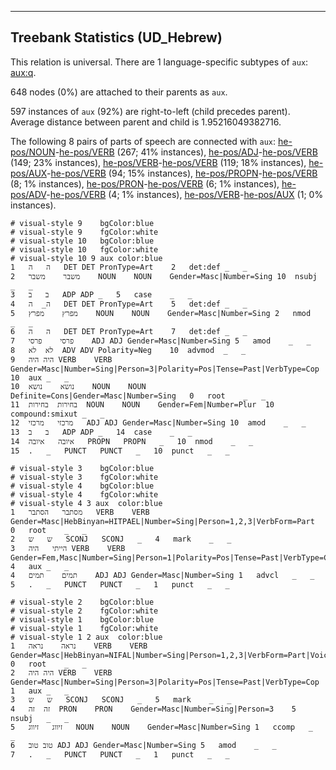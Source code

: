 

--------------------------------------------------------------------------------

## Treebank Statistics (UD_Hebrew)

This relation is universal.
There are 1 language-specific subtypes of `aux`: [aux:q]().

648 nodes (0%) are attached to their parents as `aux`.

597 instances of `aux` (92%) are right-to-left (child precedes parent).
Average distance between parent and child is 1.95216049382716.

The following 8 pairs of parts of speech are connected with `aux`: [he-pos/NOUN]()-[he-pos/VERB]() (267; 41% instances), [he-pos/ADJ]()-[he-pos/VERB]() (149; 23% instances), [he-pos/VERB]()-[he-pos/VERB]() (119; 18% instances), [he-pos/AUX]()-[he-pos/VERB]() (94; 15% instances), [he-pos/PROPN]()-[he-pos/VERB]() (8; 1% instances), [he-pos/PRON]()-[he-pos/VERB]() (6; 1% instances), [he-pos/ADV]()-[he-pos/VERB]() (4; 1% instances), [he-pos/VERB]()-[he-pos/AUX]() (1; 0% instances).


~~~ conllu
# visual-style 9	bgColor:blue
# visual-style 9	fgColor:white
# visual-style 10	bgColor:blue
# visual-style 10	fgColor:white
# visual-style 10 9 aux	color:blue
1	ה	ה	DET	DET	PronType=Art	2	det:def	_	_
2	משבר	משבר	NOUN	NOUN	Gender=Masc|Number=Sing	10	nsubj	_	_
3	ב	ב	ADP	ADP	_	5	case	_	_
4	ה_	ה	DET	DET	PronType=Art	5	det:def	_	_
5	מפרץ	מפרץ	NOUN	NOUN	Gender=Masc|Number=Sing	2	nmod	_	_
6	ה	ה	DET	DET	PronType=Art	7	det:def	_	_
7	פרסי	פרסי	ADJ	ADJ	Gender=Masc|Number=Sing	5	amod	_	_
8	לא	לא	ADV	ADV	Polarity=Neg	10	advmod	_	_
9	היה	היה	VERB	VERB	Gender=Masc|Number=Sing|Person=3|Polarity=Pos|Tense=Past|VerbType=Cop	10	aux	_	_
10	נושא	נושא	NOUN	NOUN	Definite=Cons|Gender=Masc|Number=Sing	0	root	_	_
11	בחירות	בחירות	NOUN	NOUN	Gender=Fem|Number=Plur	10	compound:smixut	_	_
12	מרכזי	מרכזי	ADJ	ADJ	Gender=Masc|Number=Sing	10	amod	_	_
13	ב	ב	ADP	ADP	_	14	case	_	_
14	איובה	איובה	PROPN	PROPN	_	10	nmod	_	_
15	.	_	PUNCT	PUNCT	_	10	punct	_	_

~~~


~~~ conllu
# visual-style 3	bgColor:blue
# visual-style 3	fgColor:white
# visual-style 4	bgColor:blue
# visual-style 4	fgColor:white
# visual-style 4 3 aux	color:blue
1	מסתבר	הסתבר	VERB	VERB	Gender=Masc|HebBinyan=HITPAEL|Number=Sing|Person=1,2,3|VerbForm=Part	0	root	_	_
2	ש	ש	SCONJ	SCONJ	_	4	mark	_	_
3	הייתי	היה	VERB	VERB	Gender=Fem,Masc|Number=Sing|Person=1|Polarity=Pos|Tense=Past|VerbType=Cop	4	aux	_	_
4	תמים	תמים	ADJ	ADJ	Gender=Masc|Number=Sing	1	advcl	_	_
5	.	_	PUNCT	PUNCT	_	1	punct	_	_

~~~


~~~ conllu
# visual-style 2	bgColor:blue
# visual-style 2	fgColor:white
# visual-style 1	bgColor:blue
# visual-style 1	fgColor:white
# visual-style 1 2 aux	color:blue
1	נראה	נראה	VERB	VERB	Gender=Masc|HebBinyan=NIFAL|Number=Sing|Person=1,2,3|VerbForm=Part|Voice=Mid	0	root	_	_
2	היה	היה	VERB	VERB	Gender=Masc|Number=Sing|Person=3|Polarity=Pos|Tense=Past|VerbType=Cop	1	aux	_	_
3	ש	ש	SCONJ	SCONJ	_	5	mark	_	_
4	זה	זה	PRON	PRON	Gender=Masc|Number=Sing|Person=3	5	nsubj	_	_
5	זיווג	זיווג	NOUN	NOUN	Gender=Masc|Number=Sing	1	ccomp	_	_
6	טוב	טוב	ADJ	ADJ	Gender=Masc|Number=Sing	5	amod	_	_
7	.	_	PUNCT	PUNCT	_	1	punct	_	_

~~~


